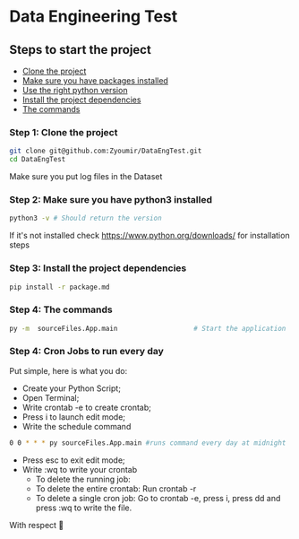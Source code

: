 # Data Engineering Test

## Steps to start the project

- [Clone the project](#step1)
- [Make sure you have packages installed](#step2)
- [Use the right python version](#step3)
- [Install the project dependencies](#step4)
- [The commands](#step5)

### <a name="step1"></a> Step 1: Clone the project
```bash
git clone git@github.com:Zyoumir/DataEngTest.git
cd DataEngTest
```
Make sure you put log files in the Dataset

### <a name="step2"></a> Step 2: Make sure you have python3 installed
```bash
python3 -v # Should return the version 
```
If it's not installed check https://www.python.org/downloads/ for installation steps

### <a name="step3"></a> Step 3: Install the project dependencies
```bash
pip install -r package.md
```
### <a name="step4"></a> Step 4: The commands
```bash
py -m  sourceFiles.App.main                   # Start the application
```
### <a name="step5"></a> Step 4: Cron Jobs to run every day

Put simple, here is what you do:


- Create your Python Script;
- Open Terminal;
- Write crontab -e to create crontab;
- Press i to launch edit mode;
- Write the schedule command 
```bash
0 0 * * * py sourceFiles.App.main #runs command every day at midnight
```
- Press esc to exit edit mode;
- Write :wq to write your crontab
    - To delete the running job:
    - To delete the entire crontab: Run crontab -r
    - To delete a single cron job: Go to crontab -e, press i, press dd and press :wq to write the file.



With respect :handshake:
